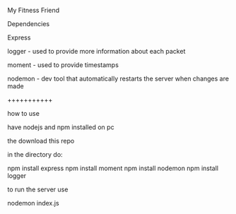 My Fitness Friend

Dependencies

Express

logger - used to provide more information about each packet

moment - used to provide timestamps

nodemon - dev tool that automatically restarts the server when changes are made


+++++++++++

how to use

have nodejs and npm installed on pc

the download this repo

in the directory do:

npm install express
npm install moment
npm install nodemon
npm install logger

to run the server use

nodemon index.js
